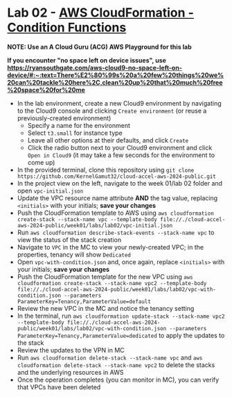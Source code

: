 # Lab 02 - [AWS CloudFormation - Condition Functions](https://learn.acloud.guru/handson/234d14a4-2051-4ec1-a282-c64493dd47eb)

**NOTE: Use an A Cloud Guru (ACG) AWS Playground for this lab**

**If you encounter "no space left on device issues", use https://ryansouthgate.com/aws-cloud9-no-space-left-on-device/#:~:text=There%E2%80%99s%20a%20few%20things%20we%20can%20tackle%20here%2C,clean%20up%20that%20much%20free%20space%20for%20me**

* In the lab environment, create a new Cloud9 environment by navigating to the Cloud9 console and clicking `Create environment` (or reuse a previously-created environment)
    - Specify a name for the environment
    - Select `t3.small` for instance type
    - Leave all other options at their defaults, and click `Create`
    - Click the radio button next to your Cloud9 environment and click `Open in Cloud9` (it may take a few seconds for the environment to come up)
* In the provided terminal, clone this repository using `git clone https://github.com/KernelGamut32/cloud-accel-aws-2024-public.git`
* In the project view on the left, navigate to the week 01/lab 02 folder and open `vpc-initial.json`
* Update the VPC resource name attribute **AND** the tag value, replacing `<initials>` with your initials; **save your changes**
* Push the CloudFormation template to AWS using `aws cloudformation create-stack --stack-name vpc --template-body file://./cloud-accel-aws-2024-public/week01/labs/lab02/vpc-initial.json`
* Run `aws cloudformation describe-stack-events --stack-name vpc` to view the status of the stack creation
* Navigate to `VPC` in the MC to view your newly-created VPC; in the properties, tenancy will show `Dedicated`
* Open `vpc-with-condition.json` and, once again, replace `<initials>` with your initials; **save your changes**
* Push the CloudFormation template for the new VPC using `aws cloudformation create-stack --stack-name vpc2 --template-body file://./cloud-accel-aws-2024-public/week01/labs/lab02/vpc-with-condition.json --parameters ParameterKey=Tenancy,ParameterValue=default`
* Review the new VPC in the MC and notice the tenancy setting
* In the terminal, run `aws cloudformation update-stack --stack-name vpc2 --template-body file://./cloud-accel-aws-2024-public/week01/labs/lab02/vpc-with-condition.json --parameters ParameterKey=Tenancy,ParameterValue=dedicated` to apply the updates to the stack
* Review the updates to the VPN in MC
* Run `aws cloudformation delete-stack --stack-name vpc` and `aws cloudformation delete-stack --stack-name vpc2` to delete the stacks and the underlying resources in AWS
* Once the operation completes (you can monitor in MC), you can verify that VPCs have been deleted

